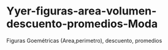 # Yyer-figuras-area-volumen-descuento-promedios-Moda
Figuras Goemétricas (Area,perimetro), descuento, promedios
